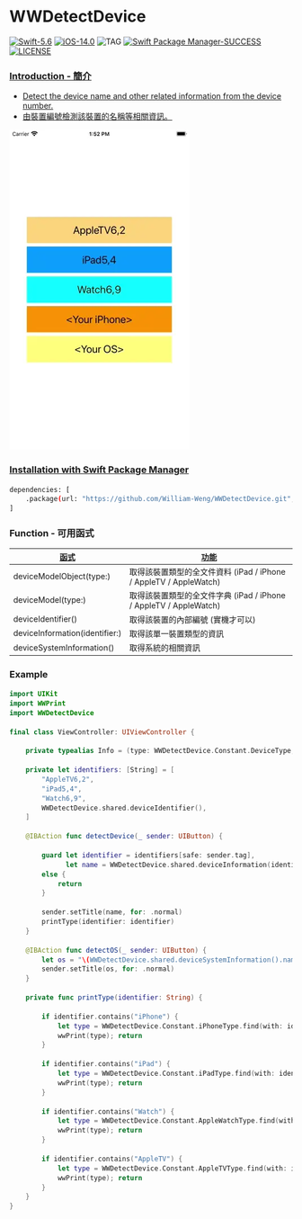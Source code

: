# WWDetectDevice
[![Swift-5.6](https://img.shields.io/badge/Swift-5.6-orange.svg?style=flat)](https://developer.apple.com/swift/) [![iOS-14.0](https://img.shields.io/badge/iOS-14.0-pink.svg?style=flat)](https://developer.apple.com/swift/) ![TAG](https://img.shields.io/github/v/tag/William-Weng/WWDetectDevice) [![Swift Package Manager-SUCCESS](https://img.shields.io/badge/Swift_Package_Manager-SUCCESS-blue.svg?style=flat)](https://developer.apple.com/swift/) [![LICENSE](https://img.shields.io/badge/LICENSE-MIT-yellow.svg?style=flat)](https://developer.apple.com/swift/)

### [Introduction - 簡介](https://swiftpackageindex.com/William-Weng)
- [Detect the device name and other related information from the device number.](https://www.theiphonewiki.com/wiki/Models)
- [由裝置編號檢測該裝置的名稱等相關資訊。](https://iosref.com/)

![](./Example.webp)

### [Installation with Swift Package Manager](https://medium.com/彼得潘的-swift-ios-app-開發問題解答集/使用-spm-安裝第三方套件-xcode-11-新功能-2c4ffcf85b4b)

```bash
dependencies: [
    .package(url: "https://github.com/William-Weng/WWDetectDevice.git", .upToNextMajor(from: "1.2.1"))
]
```

### Function - 可用函式
|[函式](https://everymac.com/ultimate-mac-lookup/?search_keywords=iPhone16,1)|[功能](https://useyourloaf.com/blog/iphone-16-screen-sizes/)|
|-|-|
|deviceModelObject(type:)|取得該裝置類型的全文件資料 (iPad / iPhone / AppleTV / AppleWatch)|
|deviceModel(type:)|取得該裝置類型的全文件字典 (iPad / iPhone / AppleTV / AppleWatch)|
|deviceIdentifier()|取得該裝置的內部編號 (實機才可以)|
|deviceInformation(identifier:)|取得該單一裝置類型的資訊|
|deviceSystemInformation()|取得系統的相關資訊|

### Example
```swift
import UIKit
import WWPrint
import WWDetectDevice

final class ViewController: UIViewController {

    private typealias Info = (type: WWDetectDevice.Constant.DeviceType, identifier: String)
    
    private let identifiers: [String] = [
        "AppleTV6,2",
        "iPad5,4",
        "Watch6,9",
        WWDetectDevice.shared.deviceIdentifier(),
    ]
    
    @IBAction func detectDevice(_ sender: UIButton) {
        
        guard let identifier = identifiers[safe: sender.tag],
              let name = WWDetectDevice.shared.deviceInformation(identifier: identifier)["name"] as? String
        else {
            return
        }
        
        sender.setTitle(name, for: .normal)
        printType(identifier: identifier)
    }
    
    @IBAction func detectOS(_ sender: UIButton) {
        let os = "\(WWDetectDevice.shared.deviceSystemInformation().name) \(WWDetectDevice.shared.deviceSystemInformation().version)"
        sender.setTitle(os, for: .normal)
    }
    
    private func printType(identifier: String) {
        
        if identifier.contains("iPhone") {
            let type = WWDetectDevice.Constant.iPhoneType.find(with: identifier)
            wwPrint(type); return
        }
                
        if identifier.contains("iPad") {
            let type = WWDetectDevice.Constant.iPadType.find(with: identifier)
            wwPrint(type); return
        }
        
        if identifier.contains("Watch") {
            let type = WWDetectDevice.Constant.AppleWatchType.find(with: identifier)
            wwPrint(type); return
        }
        
        if identifier.contains("AppleTV") {
            let type = WWDetectDevice.Constant.AppleTVType.find(with: identifier)
            wwPrint(type); return
        }
    }
}
```
